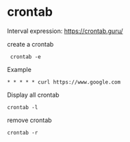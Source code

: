 # crontab

Interval expression: https://crontab.guru/

create a crontab

```
 crontab -e 
```

Example 

```
* * * * * curl https://www.google.com
```

Display all crontab

```
crontab -l
```

remove crontab

```
crontab -r
```


